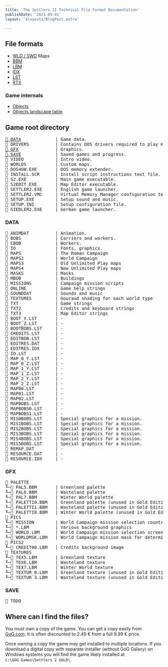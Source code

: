 ```yaml
---
title: 'The Settlers II Technical File Format Documentation'
publishDate: '2021-09-01'
layout: '$layouts/BlogPost.astro'

---
```


## File formats

- [WLD / SWD](/documentation/world-map-file-format-wldswd) Maps
- [BBM](/documentation/bbm-file-format)
- [LBM](/documentation/graphics-files-lbm)
- [IDX](/documentation/idx-dat-file-format)
- [LST](/documentation/lst-file-format)
- [RTX](/documentation/mission-resource-text)

### Game internals

- [Objects](/documentation/objects)
- [Objects landscape table](/documentation/objects-landscape-table)

## Game root directory

<pre>
<a href="#data">📁 DATA</a>             | Game data.
📁 DRIVERS          | Contains DOS drivers required to play music and sounds.
<a href="#gfx">📁 GFX</a>              | Graphics.
<a href="#save">📁 SAVE</a>             | Saved games and progress.
📁 VIDEO            | Intro video.
📁 WORLDS           | Custom maps.
📄 DOS4GW.EXE       | DOS memory extender.
📄 INSTALL.SCR      | Install script instructions text file.
📄 S2.EXE           | Main game executable.
📄 S2EDIT.EXE       | Map Editor executable.
📄 SETTLER2.EXE     | English game launcher.
📄 SETTLER2.VMC     | Virtual Memory Manager configuration text file.
📄 SETUP.EXE        | Setup sound and music.
📄 SETUP.INI        | Setup configuration file.
📄 SIEDLER2.EXE     | German game launcher.
</pre>

### DATA

<pre>
📁 ANIMDAT          | Animation.
📁 BOBS             | Carriers and workers.
📁 CBOB             | Workers.
📁 IO               | Fonts, graphics.
📁 MAPS             | The Roman Campaign
📁 MAPS2            | World Campaign
📁 MAPS3            | Old Unlimited Play maps
📁 MAPS4            | New Unlimited Play maps
📁 MASKS            | Masks
📁 MBOB             | Buildings
📁 MISSIONS         | Campaign mission scripts
📁 ONLINE           | Game help strings
📁 SOUNDDAT         | Sounds and music
📁 TEXTURES         | Gouraud shading for each world type
📁 TXT              | Game strings
📁 TXT2             | Credits and keyboard strings
📁 TXT3             | Map Editor strings
📄 BOOT_Y.LST       | -
📄 BOOT_Z.LST       | -
📄 BOOTBOBS.LST     | -
📄 CREDITS.LST      | -
📄 EDITBOB.LST      | -
📄 EDITRES.DAT      | -
📄 EDITRES.IDX      | -
📄 IO.LST           | -
📄 MAP_0_Y.LST      | -
📄 MAP_0_Z.LST      | -
📄 MAP_1_Y.LST      | -
📄 MAP_1_Z.LST      | -
📄 MAP_2_Y.LST      | -
📄 MAP_2_Z.LST      | -
📄 MAP00.LST        | -
📄 MAP01.LST        | -
📄 MAP02.LST        | -
📄 MAPBOBS.LST      | -
📄 MAPBOBS0.LST     | -
📄 MAPBOBS1.LST     | -
📄 MIS0BOBS.LST     | Special graphics for a mission.
📄 MIS1BOBS.LST     | Special graphics for a mission.
📄 MIS2BOBS.LST     | Special graphics for a mission.
📄 MIS3BOBS.LST     | Special graphics for a mission.
📄 MIS4BOBS.LST     | Special graphics for a mission.
📄 MIS5BOBS.LST     | Special graphics for a mission.
📄 REMAP.DAT        | -
📄 RESOURCE.DAT     | -
📄 RESOURCE.IDX     | -
</pre>

### GFX

<pre>
📁 PALETTE
╙─📄 PAL5.BBM       | Greenland palette
╙─📄 PAL6.BBM       | Wasteland palette
╙─📄 PAL7.BBM       | Winter World palette
╙─📄 PALETTI0.BBM   | Greenland palette (unused in Gold Edition)
╙─📄 PALETTI1.BBM   | Wasteland palette (unused in Gold Edition)
╙─📄 PALETTI8.BBM   | Winter World palette (unused in Gold Edition)
📁 PICS
╙─📁 MISSION        | World Campaign mission selection countries
╙─📄 *.LBM          | Various background graphics
╙─📄 WORLD.LBM      | World Campaign mission selection screen
╙─📄 WORLDMSK.LBM   | World Campaign mission mask for determining selection
📁 PICS2
╙─📄 CREDIT00.LBM   | Credits background image
📁 TEXTURES
╙─📄 TEX5.LBM       | Greenland texture
╙─📄 TEX6.LBM       | Wasteland texture
╙─📄 TEX7.LBM       | Winter World texture
╙─📄 TEXTUR_0.LBM   | Greenland texture (unused in Gold Edition)
╙─📄 TEXTUR_3.LBM   | Wasteland texture (unused in Gold Edition)
</pre>

### SAVE

<pre>
📄 TODO
</pre>

## Where can I find the files?

You must own a copy of the game. You can get a copy easily from [GoG.com](https://www.gog.com/game/the_settlers_2_gold_edition). It is often discounted to 2.49 € from a full 9.99 € price.

Once owning a copy the game may get installed to multiple locations. If you download a digital copy with separate installer (without GoG Galaxy) on Windows systems you will find the game likely installed at `C:\GOG Games\Settlers 2 GOLD\`.
